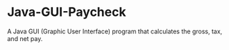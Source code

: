 # Java-GUI-Paycheck
A Java GUI (Graphic User Interface) program that calculates the gross, tax, and net pay.
